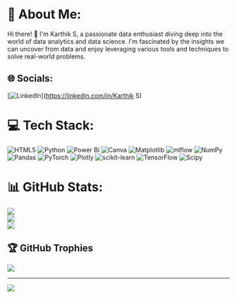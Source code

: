 # 💫 About Me:
Hi there! 👋 I'm Karthik S, a passionate data enthusiast diving deep into the world of data analytics and data science. I'm fascinated by the insights we can uncover from data and enjoy leveraging various tools and techniques to solve real-world problems.


## 🌐 Socials:
[![LinkedIn](https://img.shields.io/badge/LinkedIn-%230077B5.svg?logo=linkedin&logoColor=white)](https://linkedin.com/in/Karthik S) 

# 💻 Tech Stack:
![HTML5](https://img.shields.io/badge/html5-%23E34F26.svg?style=flat-square&logo=html5&logoColor=white) ![Python](https://img.shields.io/badge/python-3670A0?style=flat-square&logo=python&logoColor=ffdd54) ![Power Bi](https://img.shields.io/badge/power_bi-F2C811?style=flat-square&logo=powerbi&logoColor=black) ![Canva](https://img.shields.io/badge/Canva-%2300C4CC.svg?style=flat-square&logo=Canva&logoColor=white) ![Matplotlib](https://img.shields.io/badge/Matplotlib-%23ffffff.svg?style=flat-square&logo=Matplotlib&logoColor=black) ![mlflow](https://img.shields.io/badge/mlflow-%23d9ead3.svg?style=flat-square&logo=numpy&logoColor=blue) ![NumPy](https://img.shields.io/badge/numpy-%23013243.svg?style=flat-square&logo=numpy&logoColor=white) ![Pandas](https://img.shields.io/badge/pandas-%23150458.svg?style=flat-square&logo=pandas&logoColor=white) ![PyTorch](https://img.shields.io/badge/PyTorch-%23EE4C2C.svg?style=flat-square&logo=PyTorch&logoColor=white) ![Plotly](https://img.shields.io/badge/Plotly-%233F4F75.svg?style=flat-square&logo=plotly&logoColor=white) ![scikit-learn](https://img.shields.io/badge/scikit--learn-%23F7931E.svg?style=flat-square&logo=scikit-learn&logoColor=white) ![TensorFlow](https://img.shields.io/badge/TensorFlow-%23FF6F00.svg?style=flat-square&logo=TensorFlow&logoColor=white) ![Scipy](https://img.shields.io/badge/SciPy-%230C55A5.svg?style=flat-square&logo=scipy&logoColor=%white)
# 📊 GitHub Stats:
![](https://github-readme-stats.vercel.app/api?username=Karthiks555&theme=blue-green&hide_border=false&include_all_commits=true&count_private=true)<br/>
![](https://github-readme-streak-stats.herokuapp.com/?user=Karthiks555&theme=blue-green&hide_border=false)<br/>
![](https://github-readme-stats.vercel.app/api/top-langs/?username=Karthiks555&theme=blue-green&hide_border=false&include_all_commits=true&count_private=true&layout=compact)

## 🏆 GitHub Trophies
![](https://github-profile-trophy.vercel.app/?username=Karthiks555&theme=radical&no-frame=false&no-bg=true&margin-w=4)

---
[![](https://visitcount.itsvg.in/api?id=Karthiks555&icon=0&color=0)](https://visitcount.itsvg.in)


